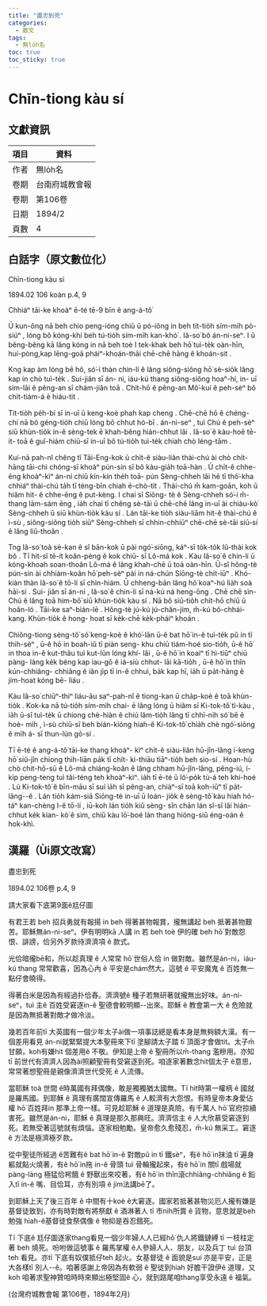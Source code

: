 ```yaml
---
title: "盡忠到死"
categories:
  - 散文
tags:
  - 無lo̍h名
toc: true
toc_sticky: true
---
```


# Chīn-tiong kàu sí

## 文獻資訊

| 項目 | 資料 |
|---|---|
| 作者 | 無lo̍h名 |
| 卷期 | 台南府城教會報 |
| 卷期 | 第106卷 |
| 日期 | 1894/2 |
| 頁數 | 4 |

## 白話字（原文數位化）

Chīn-tiong kàu sí

1894.02 106 koàn p.4, 9

Chhiáⁿ tāi-ke khoàⁿ ē-té tē-9 bīn ê ang-á-tô͘

Ū kun-ông nā beh chio peng-ióng chiū ū pò-iông in beh tit-tio̍h sím-mi̍h pò-siúⁿ , lóng bô kóng-khí beh tú-tio̍h sím-mi̍h kan-khó͘ . Iâ-so͘ bô án-ni-seⁿ. I ū bêng-bêng kā lâng kóng in nā beh toè I tek-khak beh hō͘ tuì-te̍k oàn-hīn, huí-pòng,kap lēng-goā pháiⁿ-khoán-thāi chē-chē hāng ê khoán-sit .

Kng kap àm lóng bē hô, só͘-í thàn chin-lí ê lâng siông-siông hō͘ sè-sio̍k lâng kap in chò tuì-te̍k . Sui-jiân sī án- ni, iáu-kú thang siông-siông hoaⁿ-hí, in- uī sim-lāi ê pêng-an sī chám-jiân toā . Chit-hō ê pêng-an Mô͘-kuí ê peh-sèⁿ bô chi̍t-tiám-á ē hiáu-tit .

Tit-tio̍h pe̍h-bí sī in-uī ū keng-koè phah kap cheng . Chē-chē hō ê chéng- chí nā bô géng-tio̍h chiū lóng bô chhut hó-bī . án-ni-seⁿ , tuì Chú ê peh-sèⁿ siū khùn-tio̍k in-ê sèng-tek ē khah-bêng hián-chhut lâi . Iâ-so͘ ê kàu-hoē tē-it- toā ê guî-hiám chiū-sī in-uī bô tú-tio̍h tuì-te̍k chiah chò léng-tām .

Kuí-nā pah-nî chêng tī Tāi-Eng-kok ū chi̍t-ê siàu-liân thài-chú ài chò chi̍t- hāng tāi-chì chóng-sī khoàⁿ pún-sin sī bô kàu-gia̍h toā-hàn . Ū chi̍t-ê chhe-ēng khoàⁿ-kìⁿ án-ni chiū kín-kín the̍h toā- pún Sèng-chheh lâi hē tī thô͘-kha chhiáⁿ thài-chú ta̍h tī téng-bīn chiah ē-chò-tit . Thài-chú m̄ kam-goān, koh ū hiâm hit- ê chhe-ēng ê put-kèng. I chai sī Siōng- tè ê Sèng-chheh só͘-í m̄-thang lām-sám ēng , ia̍h chai tī chêng sè-tāi ū chē-chē lâng in-uī ài chiàu-kò͘ Sèng-chheh ū siū khùn-tio̍k kàu sí . Lán tāi-ke tio̍h siàu-liām hit-ê thài-chú ê ì-sù , siông-siông tio̍h siūⁿ Sèng-chheh sī chhin-chhiūⁿ chē-chē sè-tāi siū-sí ê lâng liû-thoân .

Tng Iâ-so͘ toà sè-kan ê sî bān-kok ū pài ngó͘-siōng, káⁿ-sī to̍k-to̍k Iû-thài kok bô . Tī hit-sî tē-it koân-pèng ê kok chiū- sī Lô-má kok . Kàu Iâ-so͘ ê chin-lí ū kóng-khoah soan-thoân Lô-má ê lâng khah-chē ū toā oàn-hīn. Ū-sî hông-tè pún-sin ài chhiàm-koân hō͘ peh-sèⁿ pài in ná-chún Siōng-tè chi̍t-iūⁿ . Khó-kiàn thàn Iâ-so͘ ê tō-lí sī chin-hiám. Ū chheng-bān lâng hō͘ koaⁿ-hú lia̍h soà hāi-sí . Sui- jiân sī án-ni , Iâ-so͘ ê chin-lí sī ná-kú ná heng-ōng . Chē chē sìn-Chú ê lâng toā him-bō͘ siū khùn-tio̍k kàu sí . Nā bô siū-tio̍h chit-hō chiū ū hoân-ló . Tāi-ke saⁿ-bián-lē . Hông-tè jú-kú jú-chân-jím, m̄-kú bô-chhái-kang. Khùn-tio̍k ê hong- hoat sī ke̍k-chē ke̍k-pháiⁿ khoán .

Chiông-tiong sèng-tô͘ só͘ keng-koè ê khó͘-lān ū-ê bat hō͘ in-ê tuì-te̍k pû in tī thih-sèⁿ , ū-ê hō͘ in boah-iû tī piàn seng- khu chiū tiám-hoé sio-tio̍h, ū-ê hō͘ in thoa in-ê kut-thâu tuì kut-lûn lóng khí- lâi , ū-ê hō͘ in koaiⁿ tī hì-tiûⁿ chiū pàng- làng ke̍k béng kap iau-gō ê iá-siù chhut- lâi kā-tio̍h , ū-ê hō͘ in thîn kún-chhiâng- chhiâng ê iân ji̍p tī in-ê chhuì, ba̍k kap hī, ia̍h ū pa̍t-hāng ê jím-hoat kóng bē- liáu .

Kàu Iâ-so͘ chiūⁿ-thiⁿ liáu-āu saⁿ-pah-nî ê tiong-kan ū cha̍p-koè ê toā khùn-tio̍k . Kok-ka nā tú-tio̍h sím-mi̍h chai- ē lâng lóng ū hiâm sī Ki-tok-tô͘ tì-kàu , ia̍h ū-sî tuì-te̍k ū chiong chè-hiàn ê chiú lâm-tio̍h lâng tī chhī-ni̍h só͘ bē ê hoè- mi̍h , ì-sù chiū-sī beh bián-kióng hiah-ê Ki-tok-tô͘ chia̍h chè ngó͘-siōng ê mi̍h á- sī thun-lún gō-sí .

Tī ē-té ê ang-á-tô͘ tāi-ke thang khoàⁿ- kìⁿ chi̍t-ê siàu-liân hū-jîn-lâng í-keng hō͘ siû-jîn chiong thih-liān pa̍k tī chi̍t- ki-thiāu tiāⁿ-tio̍h beh sio-sí . Hoan-hù chò chit-hō-sū ê Lô-má chiáng-koân ê lâng chham hū-jîn-lâng, pêng-iú, í-ki̍p peng-teng tuì tâi-téng teh khoàⁿ-kìⁿ. ia̍h tī ē-té ū lô͘-po̍k tú-á teh khí-hoé . Lú Ki-tok-tô͘ ê bīn-māu sī suí ia̍h sī pêng-an, chiàⁿ-sī toā koh-iūⁿ tī pa̍t-lâng--ê . Lán tio̍h kám-siā Siōng-tè in-uī ū loán- jio̍k ê sèng-tô͘ kàu hiah hó-táⁿ kan-chèng I-ê tō-lí , iū-koh lán tio̍h kiû sèng- sîn chān lán sî-sî lâi hián-chhut ke̍k kian- kò͘ ê sim, chiū kàu lō͘-boé lán thang hióng-siū éng-oán ê hok-khì.

## 漢羅（Ùi原文改寫）

盡忠到死

1894.02 106卷 p.4, 9

請大家看下底第9面ê尪仔圖

有君王若 beh 招兵勇就有報揚 in beh 得著甚物報賞，攏無講起 beh 抵著甚物艱苦。耶穌無án-ni-seⁿ。伊有明明kā 人講 in 若 beh toè 伊的確 beh hō͘ 對敵怨恨、誹謗，佮另外歹款待濟濟項 ê 款式。

光佮暗攏bē和，所以趁真理 ê 人常常 hō͘ 世俗人佮 in 做對敵。雖然是án-ni，iáu-kú thang 常常歡喜，因為心內 ê 平安是chám然大。這號 ê 平安魔鬼 ê 百姓無一點仔會曉得。

得著白米是因為有經過扑佮舂。濟濟號ê 種子若無研著就攏無出好味。án-ni-seⁿ，tuì 主ê 百姓受窘逐in-ê 聖德會較明顯--出來。耶穌 ê 教會第一大 ê 危險就是因為無抵著對敵才做冷淡。

幾若百年前tī 大英國有一個少年太子ài做一項事誌總是看本身是無夠額大漢。有一個差用看見 án-ni就緊緊提大本聖冊來下tī 塗腳請太子踏 tī 頂面才會做tit。太子m̄ 甘願，koh有嫌hit 個差用ê 不敬。伊知是上帝 ê 聖冊所以m̄-thang 濫糝用。亦知tī 前世代有濟濟人因為ài照顧聖冊有受窘逐到死。咱逐家著數念hit個太子 ê意思，常常著想聖冊是親像濟濟世代受死 ê 人流傳。

當耶穌 toà 世間 ê時萬國有拜偶像，敢是獨獨猶太國無。Tī hit時第一權柄 ê 國就是羅馬國。到耶穌 ê 真理有廣闊宣傳羅馬 ê 人較濟有大怨恨。有時皇帝本身愛佔權 hō͘ 百姓拜in 那準上帝一樣。可見趁耶穌 ê 道理是真險。有千萬人 hō͘ 官府掠續害死。雖然是án-ni，耶穌 ê 真理是那久那興旺。濟濟信主 ê 人大欣慕受窘逐到死。若無受著這號就有煩惱。逐家相勉勵。皇帝愈久愈殘忍，m̄-kú 無采工。窘逐 ê 方法是極濟極歹款。

從中聖徒所經過 ê苦難有ê bat hō͘ in-ê 對敵pû in tī 鐵sèⁿ，有ê hō͘ in抹油 tī 遍身軀就點火燒著，有ê hō͘ in拖 in-ê 骨頭 tuì 骨輪攏起來，有ê hō͘ in 關tī 戲場就pàng-làng 極猛佮枵餓 ê 野獸出來咬著，有ê hō͘ in thîn滾chhiâng-chhiâng ê 鉛入tī in-ê 嘴、目佮耳，亦有別項 ê jím法講bē了。

到耶穌上天了後三百年 ê 中間有十koè ê大窘逐。國家若抵著甚物災厄人攏有嫌是基督徒致到，亦有時對敵有將祭獻 ê 酒淋著人 tī 市ni̍h所賣 ê 貨物，意思就是beh 勉強 hiah-ê基督徒食祭偶像 ê 物抑是吞忍餓死。

Tī 下底ê 尪仔圖逐家thang看見一個少年婦人人已經hō͘ 仇人將鐵鏈縛 tī 一枝柱定著 beh 燒死。吩咐做這號事 ê 羅馬掌權 ê人參婦人人、朋友，以及兵丁 tuì 台頂teh 看見。亦tī 下底有奴僕抵仔teh 起火。女基督徒 ê 面貌是suí 亦是平安，正是大各樣tī 別人--ê。咱著感謝上帝因為有軟弱 ê 聖徒到hiah 好膽干證伊ê 道理，又koh 咱著求聖神贊咱時時來顯出極堅固ê 心，就到路尾咱thang享受永遠 ê 福氣。

(台灣府城教會報 第106卷，1894年2月)
